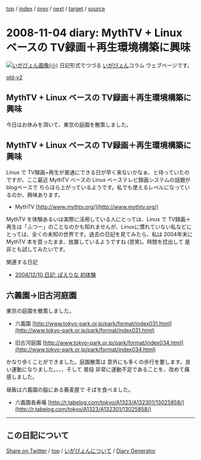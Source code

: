 [top](../index.html) 
 / [index](index.html) 
 / [prev](ig081103.html) 
 / [next](ig081105.html) 
 / [target](https://igapyon.github.io/diary/2008/ig081104.html) 
 / [source](https://github.com/igapyon/diary/blob/gh-pages/2008/ig081104.src.md) 

2008-11-04 diary: MythTV + Linux ベースの TV録画＋再生環境構築に興味
=====================================================================================================
[![いがぴょん画像(小)](https://igapyon.github.io/diary/images/iga200306s.jpg "いがぴょん")](https://igapyon.github.io/diary/memo/memoigapyon.html) 日記形式でつづる [いがぴょん](https://igapyon.github.io/diary/memo/memoigapyon.html)コラム ウェブページです。

[old-v2](ig081104-orig.html)

## MythTV + Linux ベースの TV録画＋再生環境構築に興味

今日はお休みを頂いて、東京の庭園を散策しました。


## MythTV + Linux ベースの TV録画＋再生環境構築に興味

Linux で TV録画+再生が普通にできる日が早く来ないかなぁ、と待っていたのですが、ここ最近 MythTV ベースの Linux ベーステレビ録画システムの話題が
blogベースで ちらほら上がっているようです。私でも使えるレベルになっているのか、興味あります。

* MythTV
  [http://www.mythtv.org/](http://www.mythtv.org/)

MythTV を体験あるいは実際に活用している人にとっては、Linux で TV録画＋再生は「ふつー」のことなのかも知れませんが、Linuxに慣れていない私などにとっては、全くの未知の世界です。過去の日記を見てみたら、私は 2004年末に MythTV 本を買ったまま、放置しているようですね (苦笑)。時間を捻出して 是非とも試してみたいです。

関連する日記

* [2004/12/10 日記: ぽえりな <poe-lina/> 初体験](../2004/ig041210.html)

## 六義園→旧古河庭園

東京の庭園を散策しました。

* 
  六義園
  [http://www.tokyo-park.or.jp/park/format/index031.html](http://www.tokyo-park.or.jp/park/format/index031.html)
  
* 旧古河庭園
  [http://www.tokyo-park.or.jp/park/format/index034.html](http://www.tokyo-park.or.jp/park/format/index034.html)

かなり歩くことができました。庭園散策は 意外にも多くの歩行を要します。良い運動になりました。、、、そして 普段 非常に運動不足であることを、改めて痛感しました。

昼飯は六義園の脇にある蕎麦屋で そばを食べました。

* 六義園長寿庵
  [http://r.tabelog.com/tokyo/A1323/A132301/13025858/](http://r.tabelog.com/tokyo/A1323/A132301/13025858/)


----------------------------------------------------------------------------------------------------

## この日記について

[Share on Twitter](https://twitter.com/intent/tweet?hashtags=igapyon%2Cdiary%2C%E3%81%84%E3%81%8C%E3%81%B4%E3%82%87%E3%82%93&text=MythTV+%2B+Linux+%E3%83%99%E3%83%BC%E3%82%B9%E3%81%AE+TV%E9%8C%B2%E7%94%BB%EF%BC%8B%E5%86%8D%E7%94%9F%E7%92%B0%E5%A2%83%E6%A7%8B%E7%AF%89%E3%81%AB%E8%88%88%E5%91%B3&url=https%3A%2F%2Figapyon.github.io%2Fdiary%2F2008%2Fig081104.html) / [top](../index.html) / [いがぴょんについて](https://igapyon.github.io/diary/memo/memoigapyon.html) / [Diary Generator](https://github.com/igapyon/igapyonv3)
